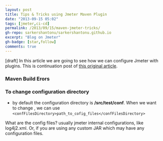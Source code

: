 ```yaml
---
layout: post
title: Tips & Tricks using Jmeter Maven Plugin
date: "2013-09-15 05:02"
tags: [jmeter,ci-cd]
permalink: /2013/09/15/maven-jmeter-tricks/
gh-repo: sarkershantonu/sarkershantonu.github.io
excerpt: "Blog on Jmeter"
gh-badge: [star,follow]
comments: true
---
```

[draft]
In this article we are going to see how we can configure Jmeter with plugins. This is continuation post of [this original article](https://sarkershantonu.github.io/2020/08/28/maven-jmeter/).


### Maven Build Erors 

### To change configuration directory 
- by default the configuration directory is **/src/test/conf**. When we want to change , we can use 
```<confFilesDirectory>path_to_cofig_files</confFilesDirectory>```

What are the config files? usually jmeter internal configurations, like log4j2.xml. Or, if you are using any custom JAR which may have any configuration files.